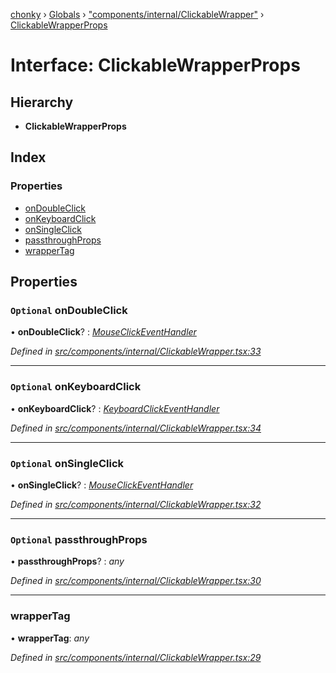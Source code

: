 [chonky](../README.md) › [Globals](../globals.md) › ["components/internal/ClickableWrapper"](../modules/_components_internal_clickablewrapper_.md) › [ClickableWrapperProps](_components_internal_clickablewrapper_.clickablewrapperprops.md)

# Interface: ClickableWrapperProps

## Hierarchy

* **ClickableWrapperProps**

## Index

### Properties

* [onDoubleClick](_components_internal_clickablewrapper_.clickablewrapperprops.md#optional-ondoubleclick)
* [onKeyboardClick](_components_internal_clickablewrapper_.clickablewrapperprops.md#optional-onkeyboardclick)
* [onSingleClick](_components_internal_clickablewrapper_.clickablewrapperprops.md#optional-onsingleclick)
* [passthroughProps](_components_internal_clickablewrapper_.clickablewrapperprops.md#optional-passthroughprops)
* [wrapperTag](_components_internal_clickablewrapper_.clickablewrapperprops.md#wrappertag)

## Properties

### `Optional` onDoubleClick

• **onDoubleClick**? : *[MouseClickEventHandler](../modules/_components_internal_clickablewrapper_.md#mouseclickeventhandler)*

*Defined in [src/components/internal/ClickableWrapper.tsx:33](https://github.com/TimboKZ/Chonky/blob/5b9fbdf/src/components/internal/ClickableWrapper.tsx#L33)*

___

### `Optional` onKeyboardClick

• **onKeyboardClick**? : *[KeyboardClickEventHandler](../modules/_components_internal_clickablewrapper_.md#keyboardclickeventhandler)*

*Defined in [src/components/internal/ClickableWrapper.tsx:34](https://github.com/TimboKZ/Chonky/blob/5b9fbdf/src/components/internal/ClickableWrapper.tsx#L34)*

___

### `Optional` onSingleClick

• **onSingleClick**? : *[MouseClickEventHandler](../modules/_components_internal_clickablewrapper_.md#mouseclickeventhandler)*

*Defined in [src/components/internal/ClickableWrapper.tsx:32](https://github.com/TimboKZ/Chonky/blob/5b9fbdf/src/components/internal/ClickableWrapper.tsx#L32)*

___

### `Optional` passthroughProps

• **passthroughProps**? : *any*

*Defined in [src/components/internal/ClickableWrapper.tsx:30](https://github.com/TimboKZ/Chonky/blob/5b9fbdf/src/components/internal/ClickableWrapper.tsx#L30)*

___

###  wrapperTag

• **wrapperTag**: *any*

*Defined in [src/components/internal/ClickableWrapper.tsx:29](https://github.com/TimboKZ/Chonky/blob/5b9fbdf/src/components/internal/ClickableWrapper.tsx#L29)*
